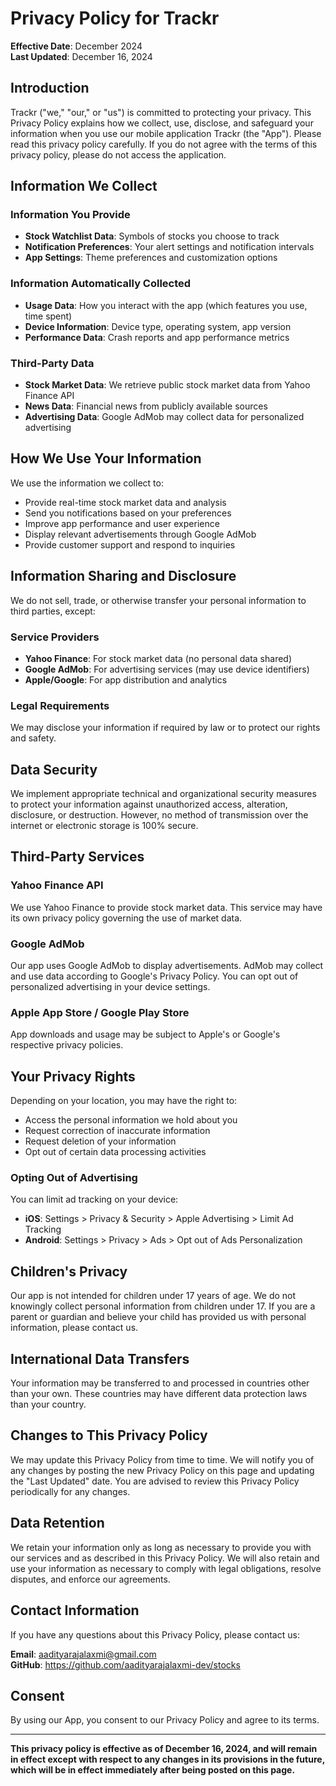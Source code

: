 # Privacy Policy for Trackr

**Effective Date**: December 2024  
**Last Updated**: December 16, 2024

## Introduction

Trackr ("we," "our," or "us") is committed to protecting your privacy. This Privacy Policy explains how we collect, use, disclose, and safeguard your information when you use our mobile application Trackr (the "App"). Please read this privacy policy carefully. If you do not agree with the terms of this privacy policy, please do not access the application.

## Information We Collect

### Information You Provide
- **Stock Watchlist Data**: Symbols of stocks you choose to track
- **Notification Preferences**: Your alert settings and notification intervals
- **App Settings**: Theme preferences and customization options

### Information Automatically Collected
- **Usage Data**: How you interact with the app (which features you use, time spent)
- **Device Information**: Device type, operating system, app version
- **Performance Data**: Crash reports and app performance metrics

### Third-Party Data
- **Stock Market Data**: We retrieve public stock market data from Yahoo Finance API
- **News Data**: Financial news from publicly available sources
- **Advertising Data**: Google AdMob may collect data for personalized advertising

## How We Use Your Information

We use the information we collect to:
- Provide real-time stock market data and analysis
- Send you notifications based on your preferences
- Improve app performance and user experience
- Display relevant advertisements through Google AdMob
- Provide customer support and respond to inquiries

## Information Sharing and Disclosure

We do not sell, trade, or otherwise transfer your personal information to third parties, except:

### Service Providers
- **Yahoo Finance**: For stock market data (no personal data shared)
- **Google AdMob**: For advertising services (may use device identifiers)
- **Apple/Google**: For app distribution and analytics

### Legal Requirements
We may disclose your information if required by law or to protect our rights and safety.

## Data Security

We implement appropriate technical and organizational security measures to protect your information against unauthorized access, alteration, disclosure, or destruction. However, no method of transmission over the internet or electronic storage is 100% secure.

## Third-Party Services

### Yahoo Finance API
We use Yahoo Finance to provide stock market data. This service may have its own privacy policy governing the use of market data.

### Google AdMob
Our app uses Google AdMob to display advertisements. AdMob may collect and use data according to Google's Privacy Policy. You can opt out of personalized advertising in your device settings.

### Apple App Store / Google Play Store
App downloads and usage may be subject to Apple's or Google's respective privacy policies.

## Your Privacy Rights

Depending on your location, you may have the right to:
- Access the personal information we hold about you
- Request correction of inaccurate information
- Request deletion of your information
- Opt out of certain data processing activities

### Opting Out of Advertising
You can limit ad tracking on your device:
- **iOS**: Settings > Privacy & Security > Apple Advertising > Limit Ad Tracking
- **Android**: Settings > Privacy > Ads > Opt out of Ads Personalization

## Children's Privacy

Our app is not intended for children under 17 years of age. We do not knowingly collect personal information from children under 17. If you are a parent or guardian and believe your child has provided us with personal information, please contact us.

## International Data Transfers

Your information may be transferred to and processed in countries other than your own. These countries may have different data protection laws than your country.

## Changes to This Privacy Policy

We may update this Privacy Policy from time to time. We will notify you of any changes by posting the new Privacy Policy on this page and updating the "Last Updated" date. You are advised to review this Privacy Policy periodically for any changes.

## Data Retention

We retain your information only as long as necessary to provide you with our services and as described in this Privacy Policy. We will also retain and use your information as necessary to comply with legal obligations, resolve disputes, and enforce our agreements.

## Contact Information

If you have any questions about this Privacy Policy, please contact us:

**Email**: aadityarajalaxmi@gmail.com  
**GitHub**: https://github.com/aadityarajalaxmi-dev/stocks  

## Consent

By using our App, you consent to our Privacy Policy and agree to its terms.

---

**This privacy policy is effective as of December 16, 2024, and will remain in effect except with respect to any changes in its provisions in the future, which will be in effect immediately after being posted on this page.**
